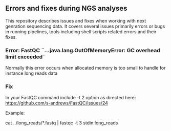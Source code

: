 ## Errors and fixes during NGS analyses 

This repository describes issues and fixes when working with next genration sequencing data. It covers several issues primarily errors or bugs in running pipelines, tools including shell scripts related errors and their fixes.

### Error: FastQC ¨...java.lang.OutOfMemoryError: GC overhead limit exceeded¨
Normally this error occurs when allocated memory is too small to handle for instance long reads data

### Fix
In your FastQC command include -t 2 option as directed here: https://github.com/s-andrews/FastQC/issues/24

Example:

cat ../long_reads/*.fastq | fastqc -t 3 stdin:long_reads


